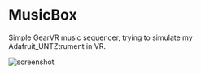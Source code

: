 # MusicBox
Simple GearVR music sequencer, trying to simulate my Adafruit_UNTZtrument in VR.

![screenshot](/../master/musicbox.jpg?raw=true) 
